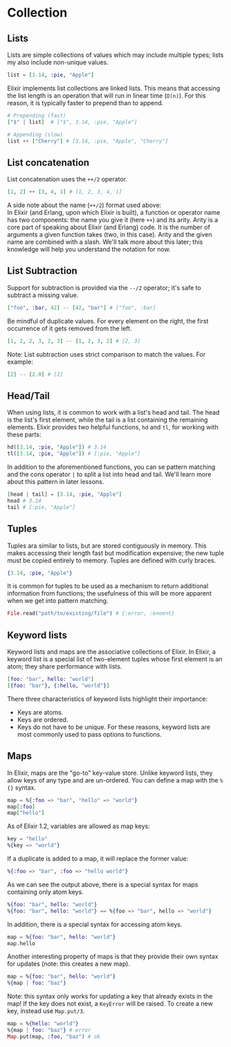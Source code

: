 # Collection
## Lists
Lists are simple collections of values which may include multiple types; lists my also include non-unique values.
```elixir
list = [3.14, :pie, "Apple"]
```
Elixir implements list collections are linked lists. This means that accessing the list length is an operation that will run in linear time (`O(n)`). For this reason, it is typically faster to prepend than to append.
```elixir
# Prepending (fast)
["$" | list]  # ["$", 3.14, :pie, "Apple"]

# Appending (slow)
list ++ ["Cherry"] # [3.14, :pie, "Apple", "Cherry"]
```
## List concatenation
List concatenation uses the `++/2` operator.
```elixir
[1, 2] ++ [3, 4, 1] # [1, 2, 3, 4, 1]
```
A side note about the name (`++/2`) format used above:  
In Elixir (and Erlang, upon which Elixir is built), a function or operator name has two components: the name you give it (here `++`) and its arity.
Arity is a core part of speaking about Elixir (and Erlang) code. It is the number of arguments a given function takes (two, in this case).
Arity and the given name are combined with a slash. We'll talk more about this later; this knowledge will help you understand the notation for now.
## List Subtraction
Support for subtraction is provided via the `--/2` operator; it's safe to subtract a missing value.
```elixir
["foo", :bar, 42] -- [42, "bar"] # ["foo", :bar]
```
Be mindful of duplicate values. For every element on the right, the first occurrence of it gets removed from the left.
```elixir
[1, 2, 2, 3, 2, 3] -- [1, 2, 3, 2] # [2, 3]
```
Note: List subtraction uses strict comparison to match the values. For example:
```elixir
[2] -- [2.0] # [2]
```
## Head/Tail
When using lists, it is common to work with a list's head and tail. The head is the list's first element, while the tail is a list containing the remaining elements.
Elixir provides two helpful functions, `hd` and `tl`, for working with these parts:
```elixir
hd([3.14, :pie, "Apple"]) # 3.14
tl([3.14, :pie, "Apple"]) # [:pie, "Apple"]
```
In addition to the aforementioned functions, you can se pattern matching and the cons operator `|` to split a list into head and tail. We'll learn more about this pattern in later lessons.
```elixir
[head | tail] = [3.14, :pie, "Apple"]
head # 3.14
tail # [:pie, "Apple"]
```
## Tuples
Tuples ara similar to lists, but are stored contiguously in memory. This makes accessing their length fast but modification expensive; the new tuple must be copied entirely to memory. Tuples are defined with curly braces.
```elixir
{3.14, :pie, "Apple"}
```
It is common for tuples to be used as a mechanism to return additional information from functions; the usefulness of this will be more apparent when we get into pattern matching.
```elixir
File.read("path/to/existing/file") # {:error, :enoent}
```
## Keyword lists
Keyword lists and maps are the associative collections of Elixir. In Elixir, a keyword list is a special list of two-element tuples whose first element is an atom; they share performance with lists.
```elixir
[foo: "bar", hello: "world"]
[{foo: "bar"}, {:hello, "world"}]
```
There three characteristics of keyword lists highlight their importance:
* Keys are atoms.
* Keys are ordered.
* Keys do not have to be unique.
For these reasons, keyword lists are most commonly used to pass options to functions.
## Maps
In Elixir, maps are the "go-to" key-value store. Unlike keyword lists, they allow keys of any type and are un-ordered. You can define a map with the `%{}` syntax.
```elixir
map = %{:foo => "bar", "hello" => "world"}
map[:foo]
map["hello"]
```
As of Elixir 1.2, variables are allowed as map keys:
```elixir
key = "hello"
%{key => "world"}
```
If a duplicate is added to a map, it will replace the former value:
```elixir
%{:foo => "bar", :foo => "hello world"}
```
As we can see the output above, there is a special syntax for maps containing only atom keys.
```elixir
%{foo: "bar", hello: "world"}
%{foo: "bar", hello: "world"} == %{foo => "bar", hello => "world"}
```
In addition, there is a special syntax for accessing atom keys.
```elixir
map = %{foo: "bar", hello: "world"}
map.hello
```
Another interesting property of maps is that they provide their own syntax for updates (note: this creates a new map).
```elixir
map = %{foo: "bar", hello: "world"}
%{map | foo: "baz"}
```
Note: this syntax only works for updating a key that already exists in the map! If the key does not exist, a `KeyError` will be raised.
To create a new key, instead use `Map.put/3`.
```elixir
map = %{hello: "world"}
%{map | foo: "baz"} # error
Map.put(map, :foo, "baz") # ok
```

